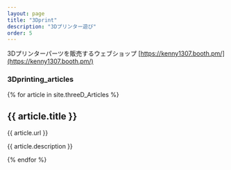 ```yaml
---
layout: page
title: "3Dprint"
description: "3Dプリンター遊び"
order: 5
---
```


3Dプリンターパーツを販売するウェブショップ
[https://kenny1307.booth.pm/](https://kenny1307.booth.pm/)




### 3Dprinting_articles

{% for article in site.threeD_Articles %}
  <h2>{{ article.title }}</h2>
  <p>{{ article.url }}</p>
  <p>{{ article.description }}</p>
{% endfor %}


